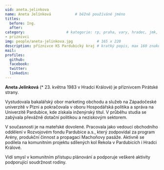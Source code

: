 ```yaml
---
uid: aneta.jelinkova
name: Aneta Jelínková   		# běžně používáné jméno
titles:
  before: Ing.
  after:
category:             		# kategorie: rp, praha, vary, hradec, jmk, senat
- priznivci
img: people/aneta-jelinkova.jpg           # 165 x 220
description: příznivce KS Pardubický kraj # kratký popis, max 160 znaků
mail:
profiles:
  github:
  facebook:
  twitter:
  linkedin:
---
```


**Aneta Jelínková** (* 23. května 1983 v Hradci Králové) je příznivcem Pirátské
strany.

Vystudovala bakalářský obor marketing obchodu a služeb na Západočeské univerzitě
v Plzni a pokračovala v oboru Hospodářská politika a správa na Univerzitě
Pardubice, kde získala inženýrský titul. V průběhu studia se zabývala převážně
dotační politikou a neziskovým sektorem.

V současnosti je na mateřské dovolené. Pracovala jako vedoucí obchodního
oddělení v Rozvojovém fondu Pardubice a.s., který zodpovídal za program Arény,
produkční činnost a propagaci Machoňovy pasáže. Aktivně se podílela na
komunitním projektu sdílených kol Rekola v Pardubicích i Hradci Králové.

Vidí smysl v komunitním přístupu plánování a podporuje veškeré aktivity
podporující soudržnost rodiny.
